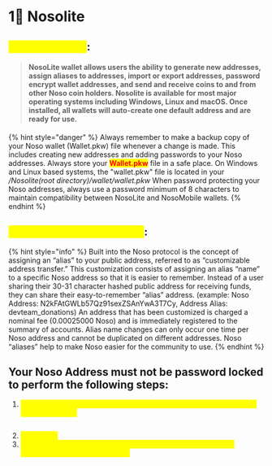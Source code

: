 # 1⃣ Nosolite

## <mark style="color:yellow;">Nosolite Wallet</mark>:

> #### NosoLite wallet allows users the ability to generate new addresses, assign aliases to addresses, import or export addresses, password encrypt wallet addresses, and send and receive coins to and from other Noso coin holders. Nosolite is available for most major operating systems including Windows, Linux and macOS. Once installed, all wallets will auto-create one default address and are ready for use.

{% hint style="danger" %}
Always remember to make a backup copy of your Noso wallet (Wallet.pkw) file whenever a change is made. This includes creating new addresses and adding passwords to your Noso addresses. Always store your <mark style="color:red;">**Wallet.pkw**</mark> file in a safe place. On Windows and Linux based systems, the "wallet.pkw" file is located in your _/Nosolite(root directory)/wallet/wallet.pkw_ When password protecting your Noso addresses, always use a password minimum of 8 characters to maintain compatibility between NosoLite and NosoMobile wallets.​
{% endhint %}

## <mark style="color:yellow;">Customize Address(Alias)</mark>:

{% hint style="info" %}
Built into the Noso protocol is the concept of assigning an “alias” to your public address, referred to as “customizable address transfer.” This customization consists of assigning an alias “name” to a specific Noso address so that it is easier to remember. Instead of a user sharing their 30-31 character hashed public address for receiving funds, they can share their easy-to-remember “alias” address. (example: Noso Address: N2kFAtGWLb57Qz91sexZSAnYwA3T7Cy, Address Alias: devteam\_donations) An address that has been customized is charged a nominal fee (0.00025000 Noso) and is immediately registered to the summary of accounts. Alias name changes can only occur one time per Noso address and cannot be duplicated on different addresses. Noso “aliases” help to make Noso easier for the community to use.&#x20;
{% endhint %}

## Your Noso Address must not be password locked to perform the following steps:

1. <mark style="color:yellow;">**Right click on the address you wish to customize then enter the alias you wish to use.**</mark>

<figure><img src="https://lh6.googleusercontent.com/u5plzkEDtnCHisqU_tahRbb_G8SgieTLsDA1H9VgPk3sFqj5yn3xK1WgtGlC9DOVGwx7oUFJAxdjcCrXsvz5QmJf1ToV8Y3YjIWFYWsdJ_uDNiAWc7VeP8ygVN9rYRMFPaTD933lwcwz79U7ltyZPgo" alt=""><figcaption></figcaption></figure>

2. <mark style="color:yellow;">**Click “OK”**</mark>
3. <mark style="color:yellow;">**Wait one block.  Once clicking “OK” your Noso Address will be updated on the following block.**</mark>

<figure><img src="https://lh4.googleusercontent.com/Le66-Q8bippLM9EYhDQfHvzPxuMDEsurEvmkmhHkBLGPyNh4QPCah3lHJkI_XlVExZS_JWvt8U0lt8zEb5w_cxPiz-K2JxTWtfwoTiMXEAeXwp7lNS_nffkcZDHjtarEEiIwi7btql8klyPb4SXm1-g" alt=""><figcaption></figcaption></figure>
